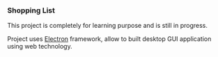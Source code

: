 ### Shopping List

This project is completely for learning purpose and is still in progress.

Project uses [Electron](https://github.com/18f/midas) framework, allow to built desktop GUI application using web technology.

